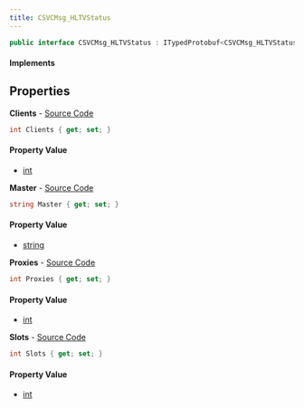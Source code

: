 ```yaml
---
title: CSVCMsg_HLTVStatus
---
```


```csharp
public interface CSVCMsg_HLTVStatus : ITypedProtobuf<CSVCMsg_HLTVStatus>, INativeHandle, INetMessage<CSVCMsg_HLTVStatus>, IDisposable
```

#### Implements

## Properties

**Clients** - [Source Code](https://github.com/swiftly-solution/swiftlys2/blob/main/managed/src/SwiftlyS2.Generated/Protobufs/Interfaces/CSVCMsg_HLTVStatus.cs#L21)

```csharp
int Clients { get; set; }
```

#### Property Value

- [int](https://learn.microsoft.com/dotnet/api/system.int32)

**Master** - [Source Code](https://github.com/swiftly-solution/swiftlys2/blob/main/managed/src/SwiftlyS2.Generated/Protobufs/Interfaces/CSVCMsg_HLTVStatus.cs#L18)

```csharp
string Master { get; set; }
```

#### Property Value

- [string](https://learn.microsoft.com/dotnet/api/system.string)

**Proxies** - [Source Code](https://github.com/swiftly-solution/swiftlys2/blob/main/managed/src/SwiftlyS2.Generated/Protobufs/Interfaces/CSVCMsg_HLTVStatus.cs#L27)

```csharp
int Proxies { get; set; }
```

#### Property Value

- [int](https://learn.microsoft.com/dotnet/api/system.int32)

**Slots** - [Source Code](https://github.com/swiftly-solution/swiftlys2/blob/main/managed/src/SwiftlyS2.Generated/Protobufs/Interfaces/CSVCMsg_HLTVStatus.cs#L24)

```csharp
int Slots { get; set; }
```

#### Property Value

- [int](https://learn.microsoft.com/dotnet/api/system.int32)

